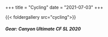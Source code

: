 +++
title = "Cycling"
date = "2021-07-03"
+++

{{< foldergallery src="cycling">}}


##### Gear: Canyon Ultimate CF SL 2020